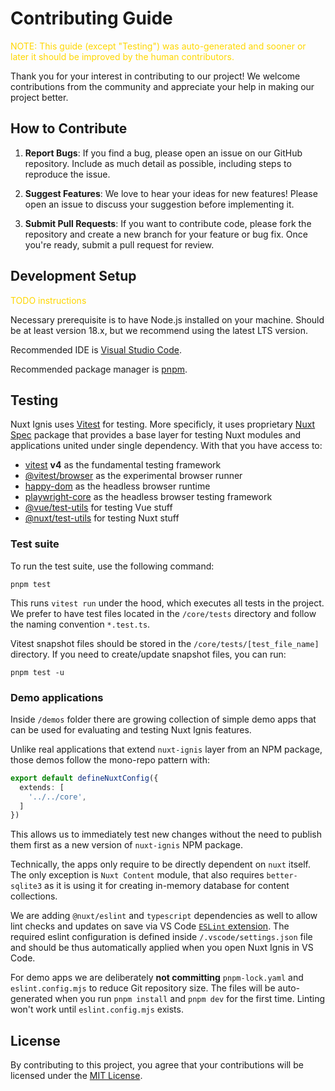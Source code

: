 # Contributing Guide

<p style="color: gold">NOTE: This guide (except "Testing") was auto-generated and sooner or later it should be improved by the human contributors.</p>

Thank you for your interest in contributing to our project! We welcome contributions from the community and appreciate your help in making our project better.

## How to Contribute

1. **Report Bugs**: If you find a bug, please open an issue on our GitHub repository. Include as much detail as possible, including steps to reproduce the issue.

2. **Suggest Features**: We love to hear your ideas for new features! Please open an issue to discuss your suggestion before implementing it.

3. **Submit Pull Requests**: If you want to contribute code, please fork the repository and create a new branch for your feature or bug fix. Once you're ready, submit a pull request for review.

## Development Setup

<p style="color: gold">TODO instructions</p>

Necessary prerequisite is to have Node.js installed on your machine. Should be at least version 18.x, but we recommend using the latest LTS version.

Recommended IDE is [Visual Studio Code](https://code.visualstudio.com/).

Recommended package manager is [pnpm](https://pnpm.io/).

## Testing

Nuxt Ignis uses [Vitest](https://vitest.dev/) for testing. More specificly, it uses proprietary [Nuxt Spec](https://github.com/AloisSeckar/nuxt-spec) package that provides a base layer for testing Nuxt modules and applications united under single dependency. With that you have access to:

- [vitest](https://www.npmjs.com/package/vitest) **v4** as the fundamental testing framework
- [@vitest/browser](https://www.npmjs.com/package/@vitest/browser) as the experimental browser runner
- [happy-dom](https://www.npmjs.com/package/happy-dom) as the headless browser runtime
- [playwright-core](https://www.npmjs.com/package/playwright-core) as the headless browser testing framework
- [@vue/test-utils](https://www.npmjs.com/package/@vue/test-utils) for testing Vue stuff
- [@nuxt/test-utils](https://www.npmjs.com/package/@nuxt/test-utils) for testing Nuxt stuff

### Test suite

To run the test suite, use the following command:

```[pnpm]
pnpm test
```

This runs `vitest run` under the hood, which executes all tests in the project. We prefer to have test files located in the `/core/tests` directory and follow the naming convention `*.test.ts`.

Vitest snapshot files should be stored in the `/core/tests/[test_file_name]` directory. If you need to create/update snapshot files, you can run:

```[pnpm]
pnpm test -u
```

### Demo applications

Inside `/demos` folder there are growing collection of simple demo apps that can be used for evaluating and testing Nuxt Ignis features.

Unlike real applications that extend `nuxt-ignis` layer from an NPM package, those demos follow the mono-repo pattern with:

```ts [nuxt.config.ts]
export default defineNuxtConfig({
  extends: [
    '../../core',
  ]
})
```

This allows us to immediately test new changes without the need to publish them first as a new version of `nuxt-ignis` NPM package.

Technically, the apps only require to be directly dependent on `nuxt` itself. The only exception is `Nuxt Content` module, that also requires `better-sqlite3` as it is using it for creating in-memory database for content collections.

We are adding `@nuxt/eslint` and `typescript` dependencies as well to allow lint checks and updates on save via VS Code [`ESLint` extension](https://marketplace.visualstudio.com/items?itemName=dbaeumer.vscode-eslint). The required eslint configuration is defined inside `/.vscode/settings.json` file and should be thus automatically applied when you open Nuxt Ignis in VS Code.

For demo apps we are deliberately **not committing** `pnpm-lock.yaml` and `eslint.config.mjs` to reduce Git repository size. The files will be auto-generated when you run `pnpm install` and `pnpm dev` for the first time. Linting won't work until `eslint.config.mjs` exists.

## License

By contributing to this project, you agree that your contributions will be licensed under the [MIT License](https://github.com/AloisSeckar/nuxt-ignis/blob/main/LICENSE).
